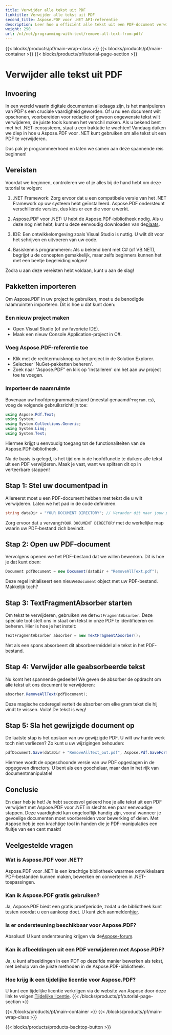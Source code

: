```yaml
---
title: Verwijder alle tekst uit PDF
linktitle: Verwijder alle tekst uit PDF
second_title: Aspose.PDF voor .NET API-referentie
description: Leer hoe u efficiënt alle tekst uit een PDF-document verwijdert met Aspose.PDF voor .NET. Volg onze eenvoudige gids om PDF-manipulatie onder de knie te krijgen.
weight: 290
url: /nl/net/programming-with-text/remove-all-text-from-pdf/
---
```


{{< blocks/products/pf/main-wrap-class >}}
{{< blocks/products/pf/main-container >}}
{{< blocks/products/pf/tutorial-page-section >}}

# Verwijder alle tekst uit PDF

## Invoering

In een wereld waarin digitale documenten alledaags zijn, is het manipuleren van PDF's een cruciale vaardigheid geworden. Of u nu een document wilt opschonen, voorbereiden voor redactie of gewoon ongewenste tekst wilt verwijderen, de juiste tools kunnen het verschil maken. Als u bekend bent met het .NET-ecosysteem, staat u een traktatie te wachten! Vandaag duiken we diep in hoe u Aspose.PDF voor .NET kunt gebruiken om alle tekst uit een PDF te verwijderen. 

Dus pak je programmeerhoed en laten we samen aan deze spannende reis beginnen!

## Vereisten

Voordat we beginnen, controleren we of je alles bij de hand hebt om deze tutorial te volgen:

1. .NET Framework: Zorg ervoor dat u een compatibele versie van het .NET Framework op uw systeem hebt geïnstalleerd. Aspose.PDF ondersteunt verschillende versies, dus kies er een die voor u werkt.
   
2. Aspose.PDF voor .NET: U hebt de Aspose.PDF-bibliotheek nodig. Als u deze nog niet hebt, kunt u deze eenvoudig downloaden van de[plaats](https://releases.aspose.com/pdf/net/).

3. IDE: Een ontwikkelomgeving zoals Visual Studio is nuttig. U wilt dit voor het schrijven en uitvoeren van uw code.

4. Basiskennis programmeren: Als u bekend bent met C# (of VB.NET), begrijpt u de concepten gemakkelijk, maar zelfs beginners kunnen het met een beetje begeleiding volgen!

Zodra u aan deze vereisten hebt voldaan, kunt u aan de slag!

## Pakketten importeren

Om Aspose.PDF in uw project te gebruiken, moet u de benodigde naamruimten importeren. Dit is hoe u dat kunt doen:

### Een nieuw project maken

- Open Visual Studio (of uw favoriete IDE).
- Maak een nieuw Console Application-project in C#.

### Voeg Aspose.PDF-referentie toe

- Klik met de rechtermuisknop op het project in de Solution Explorer.
- Selecteer 'NuGet-pakketten beheren'.
- Zoek naar "Aspose.PDF" en klik op 'Installeren' om het aan uw project toe te voegen.

### Importeer de naamruimte

 Bovenaan uw hoofdprogrammabestand (meestal genaamd`Program.cs`), voeg de volgende gebruiksrichtlijn toe:

```csharp
using Aspose.Pdf.Text;
using System;
using System.Collections.Generic;
using System.Linq;
using System.Text;
```

Hiermee krijgt u eenvoudig toegang tot de functionaliteiten van de Aspose.PDF-bibliotheek.

Nu de basis is gelegd, is het tijd om in de hoofdfunctie te duiken: alle tekst uit een PDF verwijderen. Maak je vast, want we splitsen dit op in verteerbare stappen!

## Stap 1: Stel uw documentpad in 

Allereerst moet u een PDF-document hebben met tekst die u wilt verwijderen. Laten we het pad in de code definiëren.

```csharp
string dataDir = "YOUR DOCUMENT DIRECTORY"; // Verander dit naar jouw pad
```

 Zorg ervoor dat u vervangt`YOUR DOCUMENT DIRECTORY` met de werkelijke map waarin uw PDF-bestand zich bevindt.

## Stap 2: Open uw PDF-document

Vervolgens openen we het PDF-bestand dat we willen bewerken. Dit is hoe je dat kunt doen:

```csharp
Document pdfDocument = new Document(dataDir + "RemoveAllText.pdf");
```

 Deze regel initialiseert een nieuwe`Document` object met uw PDF-bestand. Makkelijk toch?

## Stap 3: TextFragmentAbsorber starten

 Om tekst te verwijderen, gebruiken we de`TextFragmentAbsorber`. Deze speciale tool stelt ons in staat om tekst in onze PDF te identificeren en beheren. Hier is hoe je het instelt:

```csharp
TextFragmentAbsorber absorber = new TextFragmentAbsorber();
```

Net als een spons absorbeert dit absorbeermiddel alle tekst in het PDF-bestand.

## Stap 4: Verwijder alle geabsorbeerde tekst

Nu komt het spannende gedeelte! We geven de absorber de opdracht om alle tekst uit ons document te verwijderen:

```csharp
absorber.RemoveAllText(pdfDocument);
```

Deze magische coderegel vertelt de absorber om elke gram tekst die hij vindt te wissen. Voila! De tekst is weg!

## Stap 5: Sla het gewijzigde document op

De laatste stap is het opslaan van uw gewijzigde PDF. U wilt uw harde werk toch niet verliezen? Zo kunt u uw wijzigingen behouden:

```csharp
pdfDocument.Save(dataDir + "RemoveAllText_out.pdf", Aspose.Pdf.SaveFormat.Pdf);
```

Hiermee wordt de opgeschoonde versie van uw PDF opgeslagen in de opgegeven directory. U bent als een goochelaar, maar dan in het rijk van documentmanipulatie!

## Conclusie

En daar heb je het! Je hebt succesvol geleerd hoe je alle tekst uit een PDF verwijdert met Aspose.PDF voor .NET in slechts een paar eenvoudige stappen. Deze vaardigheid kan ongelooflijk handig zijn, vooral wanneer je gevoelige documenten moet voorbereiden voor bewerking of delen. Met Aspose heb je een krachtige tool in handen die je PDF-manipulaties een fluitje van een cent maakt!

## Veelgestelde vragen

### Wat is Aspose.PDF voor .NET?
Aspose.PDF voor .NET is een krachtige bibliotheek waarmee ontwikkelaars PDF-bestanden kunnen maken, bewerken en converteren in .NET-toepassingen.

### Kan ik Aspose.PDF gratis gebruiken?
Ja, Aspose.PDF biedt een gratis proefperiode, zodat u de bibliotheek kunt testen voordat u een aankoop doet. U kunt zich aanmelden[hier](https://releases.aspose.com/).

### Is er ondersteuning beschikbaar voor Aspose.PDF?
 Absoluut! U kunt ondersteuning krijgen via de[Aspose-forum](https://forum.aspose.com/c/pdf/10).

### Kan ik afbeeldingen uit een PDF verwijderen met Aspose.PDF?
Ja, u kunt afbeeldingen in een PDF op dezelfde manier bewerken als tekst, met behulp van de juiste methoden in de Aspose.PDF-bibliotheek.

### Hoe krijg ik een tijdelijke licentie voor Aspose.PDF?
 U kunt een tijdelijke licentie verkrijgen via de website van Aspose door deze link te volgen:[Tijdelijke licentie](https://purchase.aspose.com/temporary-license/).
{{< /blocks/products/pf/tutorial-page-section >}}

{{< /blocks/products/pf/main-container >}}
{{< /blocks/products/pf/main-wrap-class >}}

{{< blocks/products/products-backtop-button >}}

